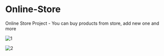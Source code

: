 # Online-Store
Online Store Project - You can buy products from store, add new one and more

![1](https://user-images.githubusercontent.com/20402746/51277449-ff18f700-19d7-11e9-9eb7-d836232e64d8.jpg)

![2](https://user-images.githubusercontent.com/20402746/51277451-ff18f700-19d7-11e9-92b3-1f24f5326456.jpg)
